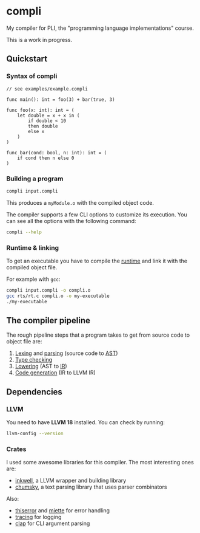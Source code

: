 # compli
My compiler for PLI, the "programming language implementations" course.

This is a work in progress.

## Quickstart

### Syntax of compli
```
// see examples/example.compli

func main(): int = foo(3) + bar(true, 3)

func foo(x: int): int = (
    let double = x + x in (
        if double < 10
        then double
        else x
    )
)

func bar(cond: bool, n: int): int = (
    if cond then n else 0
)
```

### Building a program
```sh
compli input.compli
```
This produces a `myModule.o` with the compiled object code.

The compiler supports a few CLI options to customize its execution.
You can see all the options with the following command:
```sh
compli --help
```

### Runtime & linking
To get an executable you have to compile the [runtime](./rts/rt.c) and link it with the compiled object file.

For example with `gcc`:
```sh
compli input.compli -o compli.o
gcc rts/rt.c compli.o -o my-executable
./my-executable
```

## The compiler pipeline
The rough pipeline steps that a program takes to get from source code to object file are:
1. [Lexing](./src/parsing/lexer.rs) and [parsing](./src/parsing/parser.rs) (source code to [AST](./src/ast.rs))
2. [Type checking](./src/type_checking.rs)
3. [Lowering](./src/lowering.rs) (AST to [IR](./src/ir.rs))
4. [Code generation](./src/codegen.rs) (IR to LLVM IR)

## Dependencies

### LLVM
You need to have **LLVM 18** installed. You can check by running:
```sh
llvm-config --version
```

### Crates
I used some awesome libraries for this compiler. The most interesting ones are:
- [inkwell](https://github.com/TheDan64/inkwell), a LLVM wrapper and building library
- [chumsky](https://github.com/zesterer/chumsky), a text parsing library that uses parser combinators

Also:
- [thiserror](https://github.com/dtolnay/thiserror) and [miette](https://github.com/zkat/miette) for error handling
- [tracing](https://github.com/tokio-rs/tracing) for logging
- [clap](https://github.com/clap-rs/clap) for CLI argument parsing
